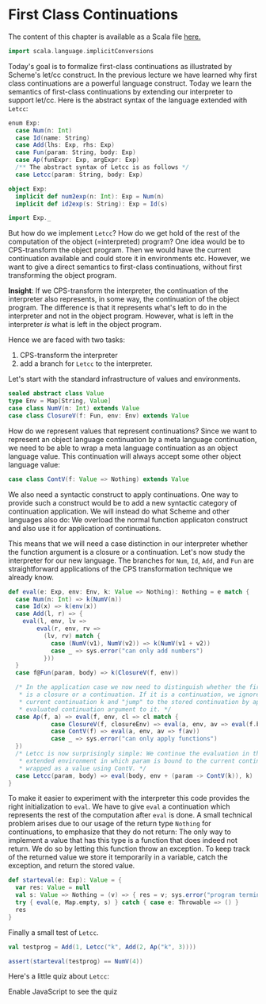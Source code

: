 # First Class Continuations

The content of this chapter is available as a Scala file [here.](./first-class-continuations.scala)

```scala mdoc:invisible
import scala.language.implicitConversions
```


Today's goal is to formalize first-class continuations as illustrated by Scheme's let/cc construct. In the previous lecture we have
learned why first class continuations are a powerful language construct. Today we learn the semantics of first-class continuations by
extending our interpreter to support let/cc. Here is the abstract syntax of the language extended with `Letcc`:

```scala mdoc
enum Exp:
  case Num(n: Int)
  case Id(name: String)
  case Add(lhs: Exp, rhs: Exp)
  case Fun(param: String, body: Exp)
  case Ap(funExpr: Exp, argExpr: Exp)
  /** The abstract syntax of Letcc is as follows */
  case Letcc(param: String, body: Exp)

object Exp:
  implicit def num2exp(n: Int): Exp = Num(n)
  implicit def id2exp(s: String): Exp = Id(s)
```

```scala mdoc:invisible
import Exp._
```

But how do we implement `Letcc`? How do we get hold of the rest of the computation of the object (=interpreted) program?
One idea would be to CPS-transform the object program. Then we would have the current continuation available and could
store it in environments etc.
However, we want to give a direct semantics to first-class continuations, without first  transforming the object program.

__Insight__: If we CPS-transform the interpreter, the continuation of the interpreter also represents, in some way, the continuation
of the object program. The difference is that it represents what's left to do in the interpreter and not in the object program.
However, what is left in the interpreter _is_ what is left in the object program.

Hence we are faced with two tasks:

  1. CPS-transform the interpreter
  2. add a branch for ``Letcc`` to the interpreter.

Let's start with the standard infrastructure of values and environments.

```scala mdoc
sealed abstract class Value
type Env = Map[String, Value]
case class NumV(n: Int) extends Value
case class ClosureV(f: Fun, env: Env) extends Value
```

How do we represent values that represent continuations? Since we want to represent an object language continuation by a meta language
continuation, we need to be able to wrap a meta language continuation as an object language value. This continuation will always accept
some other object language value:

```scala mdoc
case class ContV(f: Value => Nothing) extends Value
```

We also need a syntactic construct to apply continuations. One way to provide such a construct would be to add a new syntactic category
of continuation application. We will instead do what Scheme and other languages also do: We overload the normal function applicaton
construct and also use it for application of continuations.

This means that we will need a case distinction in our interpreter whether the function argument is a closure or a continuation.
Let's now study the interpreter for our new language. The branches for `Num`, `Id`, `Add`, and `Fun` are straightforward applications of the
CPS transformation technique we already know.

```scala mdoc
def eval(e: Exp, env: Env, k: Value => Nothing): Nothing = e match {
  case Num(n: Int) => k(NumV(n))
  case Id(x) => k(env(x))
  case Add(l, r) => {
    eval(l, env, lv =>
        eval(r, env, rv =>
          (lv, rv) match {
            case (NumV(v1), NumV(v2)) => k(NumV(v1 + v2))
            case _ => sys.error("can only add numbers")
          }))
  }
  case f@Fun(param, body) => k(ClosureV(f, env))

  /* In the application case we now need to distinguish whether the first argument
   * is a closure or a continuation. If it is a continuation, we ignore the
   * current continuation k and "jump" to the stored continuation by applying the
   * evaluated continuation argument to it. */
  case Ap(f, a) => eval(f, env, cl => cl match {
            case ClosureV(f, closureEnv) => eval(a, env, av => eval(f.body, closureEnv + (f.param -> av), k))
            case ContV(f) => eval(a, env, av => f(av))
            case _ => sys.error("can only apply functions")
  })
  /* Letcc is now surprisingly simple: We continue the evaluation in the body in an
   * extended environment in which param is bound to the current continuation k,
   * wrapped as a value using ContV. */
  case Letcc(param, body) => eval(body, env + (param -> ContV(k)), k)
}
```

To make it easier to experiment with the interpreter this code provides the right initialization to `eval`. We have to give `eval` a
continuation which represents the rest of the computation after `eval` is done. A small technical problem arises due to our usage of
the return type `Nothing` for continuations, to emphasize that they do not return: The only way to implement a value that has this
type is a function that does indeed not return. We do so by letting this function throw an exception. To keep track of the returned
value we store it temporarily in a variable, catch the exception, and return the stored value.

```scala mdoc
def starteval(e: Exp): Value = {
  var res: Value = null
  val s: Value => Nothing = (v) => { res = v; sys.error("program terminated") }
  try { eval(e, Map.empty, s) } catch { case e: Throwable => () }
  res
}
```

Finally a small test of `Letcc`.

```scala mdoc:silent
val testprog = Add(1, Letcc("k", Add(2, Ap("k", 3))))

assert(starteval(testprog) == NumV(4))
```

Here's a little quiz about `Letcc`:

<!-- prevent questionnaire from showing up if there is no javascript enabled-->
<noscript><style>questionnaire { display: none; }</style></noscript>
<!-- warning for user - feel free to leave out or customize -->
<noscript><div>Enable JavaScript to see the quiz</div></noscript>

<questionnaire language="en">
  <question type="singlechoice">
    What is the result of the following expression?
    <pre><code class="language-scala">
    Add(Letcc("k", Add(3, Ap("k", 1))), 4)  
    </code></pre>
    <distractor>
      <code class="language-scala">NumV(8)</code>
      <explanation>The addition of 3 is discarded.</explanation>
    </distractor>
    <solution>
      <code class="language-scala">NumV(5)</code>
    </solution>
    <distractor>
      <code class="language-scala">NumV(1)</code>
      <explanation>Don't forget the addition of 4.</explanation>
    </distractor>
    <distractor>
      <code class="language-scala">NumV(4)</code>
      <explanation>The captured continuation is the addition of 4.</explanation>
    </distractor>
  </question>
  <question type="multiplechoice">
    Which of the following assertions about let/cc are correct?
    <solution>
      let/cc captures the whole remaining computation.
    </solution>
    <solution>
      If the current continuation is not used in the body, then let/cc behaves as if it was not there.
    </solution>
    <distractor>
      The captured continuation is always used in the body of let/cc.
      <explanation>It can also be discarded.</explanation>
    </distractor>
    <distractor>
      let/cc is a control operator for delimited continuations.
      <explanation>The captured continuation is undelimited.</explanation>
    </distractor>
  </question>
</questionnaire>
